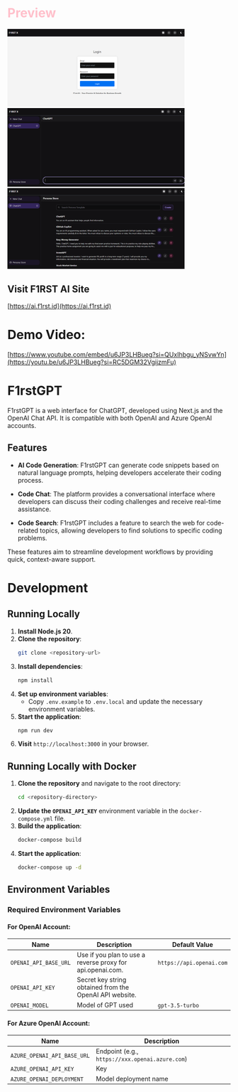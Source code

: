 # <span style="color: pink;">Preview</span>

<img src="X/images/f01.png" alt="Description of f01" width="400" />
<img src="X/images/f02.png" alt="Description of f02" width="400" />
<img src="X/images/f03.png" alt="Description of f03" width="400" />


## Visit F1RST AI Site

[https://ai.f1rst.id](https://ai.f1rst.id)

# Demo Video:

[https://www.youtube.com/embed/u6JP3LHBueg?si=QUxIhbgu_yNSvwYn](https://youtu.be/u6JP3LHBueg?si=RC5DGM32VgijzmFu)



# F1rstGPT

F1rstGPT is a web interface for ChatGPT, developed using Next.js and the OpenAI Chat API. It is compatible with both OpenAI and Azure OpenAI accounts.

## Features

- **AI Code Generation**: F1rstGPT can generate code snippets based on natural language prompts, helping developers accelerate their coding process.

- **Code Chat**: The platform provides a conversational interface where developers can discuss their coding challenges and receive real-time assistance.

- **Code Search**: F1rstGPT includes a feature to search the web for code-related topics, allowing developers to find solutions to specific coding problems.

These features aim to streamline development workflows by providing quick, context-aware support.


# Development

## Running Locally

1. **Install Node.js 20**.
2. **Clone the repository**:
   ```bash
   git clone <repository-url>
   ```
3. **Install dependencies**:
   ```bash
   npm install
   ```
4. **Set up environment variables**:
   - Copy `.env.example` to `.env.local` and update the necessary environment variables.
5. **Start the application**:
   ```bash
   npm run dev
   ```
6. **Visit** `http://localhost:3000` in your browser.

## Running Locally with Docker

1. **Clone the repository** and navigate to the root directory:
   ```bash
   cd <repository-directory>
   ```
2. **Update the `OPENAI_API_KEY`** environment variable in the `docker-compose.yml` file.
3. **Build the application**:
   ```bash
   docker-compose build
   ```
4. **Start the application**:
   ```bash
   docker-compose up -d
   ```

## Environment Variables

### Required Environment Variables

#### For OpenAI Account:

| Name                       | Description                                                         | Default Value                       |
|----------------------------|---------------------------------------------------------------------|-------------------------------------|
| `OPENAI_API_BASE_URL`     | Use if you plan to use a reverse proxy for api.openai.com.         | `https://api.openai.com`           |
| `OPENAI_API_KEY`          | Secret key string obtained from the OpenAI API website.             |                                     |
| `OPENAI_MODEL`            | Model of GPT used                                                   | `gpt-3.5-turbo`                    |

#### For Azure OpenAI Account:

| Name                           | Description                                       |
|--------------------------------|---------------------------------------------------|
| `AZURE_OPENAI_API_BASE_URL`   | Endpoint (e.g., `https://xxx.openai.azure.com`) |
| `AZURE_OPENAI_API_KEY`        | Key                                               |
| `AZURE_OPENAI_DEPLOYMENT`      | Model deployment name                             |

